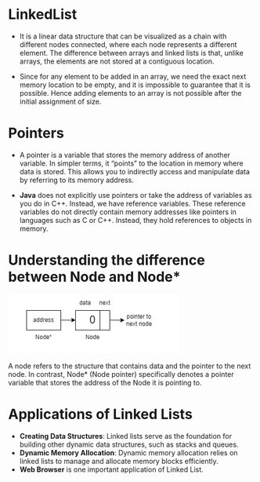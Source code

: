 # LinkedList 
- It is a linear data structure that can be visualized as a chain with different nodes connected, where each node represents a different element. The difference between arrays and linked lists is that, unlike arrays, the elements are not stored at a contiguous location.

- Since for any element to be added in an array, we need the exact next memory location to be empty, and it is impossible to guarantee that it is possible. Hence adding elements to an array is not possible after the initial assignment of size.

# Pointers 
- A pointer is a variable that stores the memory address of another variable. In simpler terms, it “points” to the location in memory where data is stored. This allows you to indirectly access and manipulate data by referring to its memory address.

- **Java** does not explicitly use pointers or take the address of variables as you do in C++. Instead, we have reference variables. These reference variables do not directly contain memory addresses like pointers in languages such as C or C++. Instead, they hold references to objects in memory.

# Understanding the difference between Node and Node*
![Node Pointer](node_pointer.png)

A node refers to the structure that contains data and the pointer to the next node. In contrast, Node* (Node pointer) specifically denotes a pointer variable that stores the address of the Node it is pointing to.

# Applications of Linked Lists
- **Creating Data Structures**: Linked lists serve as the foundation for building other dynamic data structures, such as stacks and queues.
- **Dynamic Memory Allocation**: Dynamic memory allocation relies on linked lists to manage and allocate memory blocks efficiently.
- **Web Browser** is one important application of Linked List.

